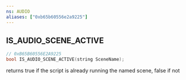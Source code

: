 ```yaml
---
ns: AUDIO
aliases: ["0xb65b60556e2a9225"]
---
```

## IS_AUDIO_SCENE_ACTIVE

```c
// 0xB65B60556E2A9225
bool IS_AUDIO_SCENE_ACTIVE(string SceneName);
```

returns true if the script is already running the named scene, false if not

